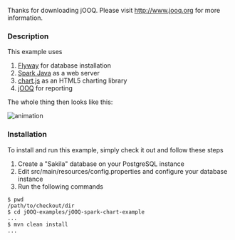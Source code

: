 Thanks for downloading jOOQ.
Please visit http://www.jooq.org for more information.

### Description

This example uses

1. [Flyway](https://flywaydb.org/) for database installation
2. [Spark Java](http://sparkjava.com/) as a web server
3. [chart.js](http://www.chartjs.org/) as an HTML5 charting library
4. [jOOQ](http://www.jooq.org) for reporting

The whole thing then looks like this:

![animation](http://i.imgur.com/W8u29Zn.gif)

### Installation

To install and run this example, simply check it out and follow these steps

1. Create a "Sakila" database on your PostgreSQL instance
2. Edit src/main/resources/config.properties and configure your database instance
2. Run the following commands

```
$ pwd
/path/to/checkout/dir
$ cd jOOQ-examples/jOOQ-spark-chart-example
...
$ mvn clean install
...
```
